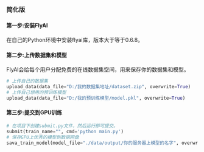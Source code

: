 ### 简化版

#### 第一步:安装FlyAI

在自己的Python环境中安装flyai库，版本大于等于0.6.8。

#### 第二步:上传数据集和模型

FlyAI会给每个用户分配免费的在线数据集空间，用来保存你的数据集和模型。

```python
# 上传自己的数据集
upload_data(data_file="D:/我的数据集地址/dataset.zip", overwrite=True)
# 上传自己想用的预训练模型
upload_data(data_file="D:/我的预训练模型/model.pkl", overwrite=True)
```

#### 第三步:提交到GPU训练

```python
# 在项目下创建submit.py文件，然后运行即可提交。
submit(train_name="", cmd='python main.py')
# 保存GPU上优秀的模型到数据网盘
sava_train_model(model_file="./data/output/你的服务器上模型的名字", overwrite=False)
```

